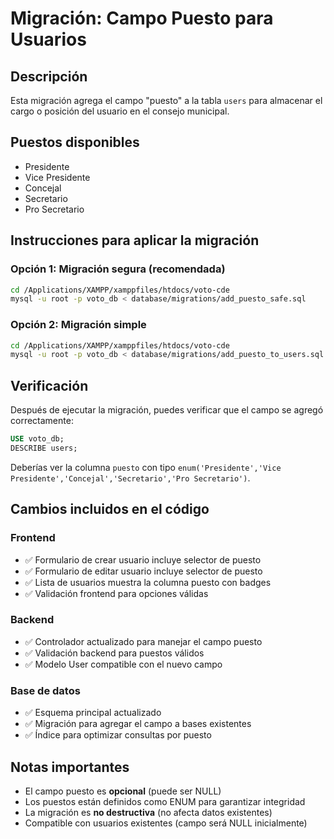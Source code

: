 # Migración: Campo Puesto para Usuarios

## Descripción
Esta migración agrega el campo "puesto" a la tabla `users` para almacenar el cargo o posición del usuario en el consejo municipal.

## Puestos disponibles
- Presidente
- Vice Presidente
- Concejal
- Secretario
- Pro Secretario

## Instrucciones para aplicar la migración

### Opción 1: Migración segura (recomendada)
```bash
cd /Applications/XAMPP/xamppfiles/htdocs/voto-cde
mysql -u root -p voto_db < database/migrations/add_puesto_safe.sql
```

### Opción 2: Migración simple
```bash
cd /Applications/XAMPP/xamppfiles/htdocs/voto-cde
mysql -u root -p voto_db < database/migrations/add_puesto_to_users.sql
```

## Verificación
Después de ejecutar la migración, puedes verificar que el campo se agregó correctamente:

```sql
USE voto_db;
DESCRIBE users;
```

Deberías ver la columna `puesto` con tipo `enum('Presidente','Vice Presidente','Concejal','Secretario','Pro Secretario')`.

## Cambios incluidos en el código

### Frontend
- ✅ Formulario de crear usuario incluye selector de puesto
- ✅ Formulario de editar usuario incluye selector de puesto  
- ✅ Lista de usuarios muestra la columna puesto con badges
- ✅ Validación frontend para opciones válidas

### Backend
- ✅ Controlador actualizado para manejar el campo puesto
- ✅ Validación backend para puestos válidos
- ✅ Modelo User compatible con el nuevo campo

### Base de datos
- ✅ Esquema principal actualizado
- ✅ Migración para agregar el campo a bases existentes
- ✅ Índice para optimizar consultas por puesto

## Notas importantes
- El campo puesto es **opcional** (puede ser NULL)
- Los puestos están definidos como ENUM para garantizar integridad
- La migración es **no destructiva** (no afecta datos existentes)
- Compatible con usuarios existentes (campo será NULL inicialmente)